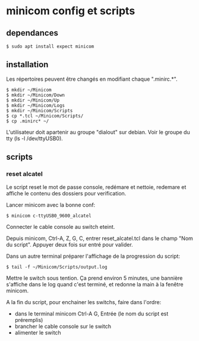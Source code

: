 # minicom config et scripts

## dependances

```shell
$ sudo apt install expect minicom
```

## installation

Les répertoires peuvent être changés en modifiant chaque ".minirc.*".

```shell
$ mkdir ~/Minicom
$ mkdir ~/Minicom/Down
$ mkdir ~/Minicom/Up
$ mkdir ~/Minicom/Logs
$ mkdir ~/Minicom/Scripts
$ cp *.tcl ~/Minicom/Scripts/
$ cp .minirc* ~/
```
L'utilisateur doit apartenir au groupe "dialout" sur debian. Voir le groupe
du tty (ls -l /dev/ttyUSB0).

## scripts

### reset alcatel

Le script reset le mot de passe console, redémare et nettoie, redemare et
affiche le contenu des dossiers pour verification.

Lancer minicom avec la bonne conf:

```shell
$ minicom c-ttyUSB0_9600_alcatel
```

Connecter le cable console au switch eteint.

Depuis minicom, Ctrl-A, Z, G, C, entrer reset_alcatel.tcl dans le champ
"Nom du script". Appuyer deux fois sur entré pour valider.

Dans un autre terminal préparer l'affichage de la progression du script:

```shell
$ tail -f ~/Minicom/Scripts/output.log
```

Mettre le switch sous tention. Ça prend environ 5 minutes, une bannière
s'affiche dans le log quand c'est terminé, et redonne la main à la fenêtre
minicom.

A la fin du script, pour enchainer les switchs, faire dans l'ordre:

- dans le terminal minicom Ctrl-A G, Entrée (le nom du script est préremplis)
- brancher le cable console sur le switch
- alimenter le switch
